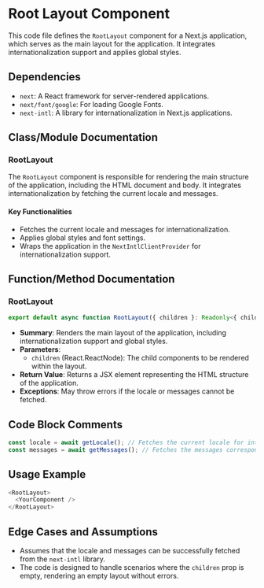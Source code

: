 # Root Layout Component

This code file defines the `RootLayout` component for a Next.js application, which serves as the main layout for the application. It integrates internationalization support and applies global styles.

## Dependencies
- `next`: A React framework for server-rendered applications.
- `next/font/google`: For loading Google Fonts.
- `next-intl`: A library for internationalization in Next.js applications.

## Class/Module Documentation

### RootLayout
The `RootLayout` component is responsible for rendering the main structure of the application, including the HTML document and body. It integrates internationalization by fetching the current locale and messages.

#### Key Functionalities
- Fetches the current locale and messages for internationalization.
- Applies global styles and font settings.
- Wraps the application in the `NextIntlClientProvider` for internationalization support.

## Function/Method Documentation

### RootLayout
```typescript
export default async function RootLayout({ children }: Readonly<{ children: React.ReactNode; }>)
```
- **Summary**: Renders the main layout of the application, including internationalization support and global styles.
- **Parameters**:
  - `children` (React.ReactNode): The child components to be rendered within the layout.
- **Return Value**: Returns a JSX element representing the HTML structure of the application.
- **Exceptions**: May throw errors if the locale or messages cannot be fetched.

## Code Block Comments
```javascript
const locale = await getLocale(); // Fetches the current locale for internationalization
const messages = await getMessages(); // Fetches the messages corresponding to the current locale
```

## Usage Example
```javascript
<RootLayout>
  <YourComponent />
</RootLayout>
```

## Edge Cases and Assumptions
- Assumes that the locale and messages can be successfully fetched from the `next-intl` library.
- The code is designed to handle scenarios where the `children` prop is empty, rendering an empty layout without errors.

